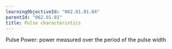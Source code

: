 ```yaml
---
learningObjectiveId: "062.01.01.04"
parentId: "062.01.01"
title: Pulse characteristics
---
```


Pulse Power: power measured over the period of the pulse width
